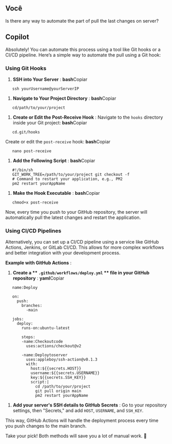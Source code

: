 
## Você

Is there any way to automate the part of pull the last changes on server?

## Copilot

Absolutely! You can automate this process using a tool like Git hooks or a CI/CD pipeline. Here’s a simple way to automate the pull using a Git hook:

### Using Git Hooks

1. **SSH into Your Server** :
   **bash**Copiar

```
   ssh yourUsername@yourServerIP
```

1. **Navigate to Your Project Directory** :
   **bash**Copiar

```
   cd/path/to/your/project
```

1. **Create or Edit the Post-Receive Hook** : Navigate to the `hooks` directory inside your Git project:
   **bash**Copiar

```
   cd.git/hooks
```

   Create or edit the `post-receive` hook:
   **bash**Copiar

```
   nano post-receive
```

1. **Add the Following Script** :
   **bash**Copiar

```
   #!/bin/sh
   GIT_WORK_TREE=/path/to/your/project git checkout -f
   # Command to restart your application, e.g., PM2
   pm2 restart yourAppName
```

1. **Make the Hook Executable** :
   **bash**Copiar

```
   chmod+x post-receive
```

Now, every time you push to your GitHub repository, the server will automatically pull the latest changes and restart the application.

### Using CI/CD Pipelines

Alternatively, you can set up a CI/CD pipeline using a service like GitHub Actions, Jenkins, or GitLab CI/CD. This allows for more complex workflows and better integration with your development process.

 **Example with GitHub Actions** :

1. **Create a ** `.github/workflows/deploy.yml` ** file in your GitHub repository** :
   **yaml**Copiar

```
   name:Deploy

   on:
     push:
       branches:
         -main

   jobs:
     deploy:
       runs-on:ubuntu-latest

       steps:
       -name:Checkoutcode
         uses:actions/checkout@v2

       -name:Deploytoserver
         uses:appleboy/ssh-action@v0.1.3
         with:
           host:${{secrets.HOST}}
           username:${{secrets.USERNAME}}
           key:${{secrets.SSH_KEY}}
           script:|
             cd /path/to/your/project
             git pull origin main
             pm2 restart yourAppName
```

1. **Add your server's SSH details to GitHub Secrets** : Go to your repository settings, then "Secrets," and add `HOST`, `USERNAME`, and `SSH_KEY`.

This way, GitHub Actions will handle the deployment process every time you push changes to the main branch.

Take your pick! Both methods will save you a lot of manual work. 🚀
